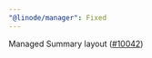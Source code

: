 ```yaml
---
"@linode/manager": Fixed
---
```


Managed Summary layout ([#10042](https://github.com/linode/manager/pull/10042))
